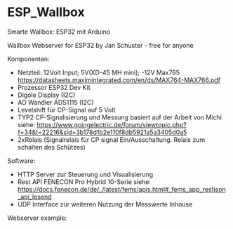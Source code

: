 # ESP_Wallbox
 Smarte Wallbox: ESP32 mit Arduino
 
 Wallbox Webserver for ESP32 
by Jan Schuster - free for anyone

Komponenten: 
- Netzteil: 12Volt Input; 5V(XD-45 MH mini); -12V Max765 https://datasheets.maximintegrated.com/en/ds/MAX764-MAX766.pdf   
- Prozessor ESP32 Dev Kit
- Digole Display (I2C)
- AD Wandler ADS1115 (I2C)
- Levelshift für CP-Signal auf 5 Volt 
- TYP2 CP-Signalisierung und Messung basiert auf der Arbeit von Michi siehe:  https://www.goingelectric.de/forum/viewtopic.php?f=34&t=22216&sid=3b178d1b2e110f8db5921a5a3405d0a5
- 2xRelais (Signalrelais für CP signal Ein/Ausschaltung. Relais zum schalten des Schützes)   


Software:
- HTTP Server zur Steuerung und Visualisierung 
- Rest API FENECON Pro Hybrid 10-Serie siehe: https://docs.fenecon.de/de/_/latest/fems/apis.html#_fems_app_restjson_api_lesend
- UDP Interface zur weiteren Nutzung der Messwerte Inhouse


Webserver example: 

